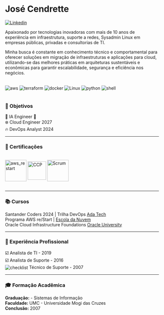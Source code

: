 # José Cendrette
[![Linkedin](https://img.shields.io/badge/LinkedIn-0077B5?style=for-the-badge&logo=linkedin&logoColor=white)](https://www.linkedin.com/in/jcendrette/)

Apaixonado por tecnologias inovadoras com mais de 10 anos de experiência em infraestrutura, suporte a redes, Sysadmin Linux em empresas públicas, privadas e consultorias de TI. 

Minha busca é constante em conhecimento técnico e comportamental para oferecer soluções em migração de infraestruturas e aplicações para cloud, utilizando-se das melhores práticas em arquiteturas sustentáveis e econômicas para garantir escalabilidade, segurança e eficiência nos negócios.

<div style="display:inline_block"><br/>
    <img align="center" alt="aws" src="https://img.shields.io/badge/Amazon_AWS-FF9900?style=for-the-badge&logo=amazonaws&logoColor=white"/>
    <img align="center" alt="terraform" src="https://img.shields.io/badge/terraform-%235835CC.svg?style=for-the-badge&logo=terraform&logoColor=white"/>
    <img align="center" alt="docker" src="https://img.shields.io/badge/docker-%230db7ed.svg?style=for-the-badge&logo=docker&logoColor=white"/>
    <img align="center" alt="Linux" src="https://img.shields.io/badge/Linux-FCC624?style=for-the-badge&logo=linux&logoColor=black"/>
    <img align="center" alt="python" src="https://img.shields.io/badge/python-3670A0?style=for-the-badge&logo=python&logoColor=ffdd54"/>
    <img align="center" alt="shell" src="https://img.shields.io/badge/shell_script-%23121011.svg?style=for-the-badge&logo=gnu-bash&logoColor=white"/>
    
</div><br/>

### 🚀 Objetivos

🎯 IA Engineer 🚀<br>
❄️ Cloud Engineer 2027 <br>
🔥 DevOps Analyst 2024<br>

----
### 🎉 Certificações
<div style="display:inline_block"><br/>
    <img align="center" alt="aws_restart" src="https://images.credly.com/size/680x680/images/44e2c252-5d19-4574-9646-005f7225bf53/image.png" width="70" height="70"/>
    <img align="center" alt="CCP" src="https://images.credly.com/size/680x680/images/00634f82-b07f-4bbd-a6bb-53de397fc3a6/image.png" width="60" height="60"/>
    <img align="center" alt="Scrum" src="https://images.credly.com/size/680x680/images/7beda5e3-c889-48e7-afd3-07cbcbec18ed/blob" width="70" height="70"/>
</div><br/>

----
### 📚 Cursos
Santander Coders 2024 | Trilha DevOps [Ada Tech](https://ada.tech/)<br>
Programa AWS re/Start | [Escola da Nuvem](https://escoladanuvem.org/)<br>
Oracle Cloud Infrastructure Foundations [Oracle University](https://mylearn.oracle.com/ou/home)

----
### 💼 Experiência Profissional
☑️ Analista de TI - 2019<br>
☑️ Analista de Suporte - 2016<br>
<img align="center" alt="checklist" src="https://img.icons8.com/?size=18&id=63675&format=png"/> Técnico de Suporte - 2007

----
### 🎓 Formação Acadêmica
**Graduação:** - Sistemas de Informação<br>
**Faculdade:** UMC - Universidade Mogi das Cruzes<br>
**Conclusão:** 2007



